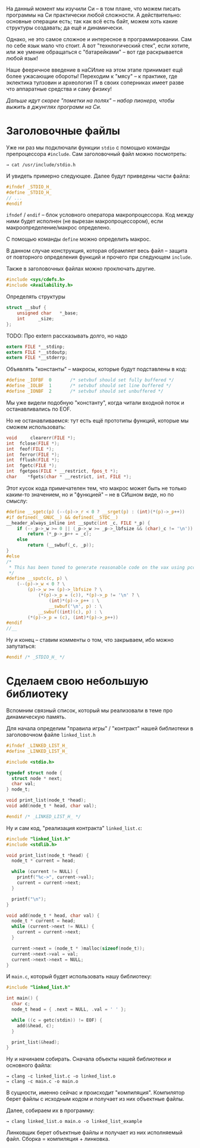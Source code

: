 На данный момент мы изучили Си – в том плане, что можем писать программы
на Си практически любой сложности. А действительно: основные операции есть;
так как всё есть байт, можем хоть какие структуры создавать; да ещё
и динамически.

Однако, не это самое сложное и интересное в программировании. Сам по себе
язык мало что стоит. А вот "технлогический стек", если хотите, или же
умение обращаться с "батарейками" – вот где раскрывается любой язык!

Наше фееричное введение в наСИлие на этом этапе принимает ещё более ужасающие
обороты! Переходим к "мясу" – к практике, где эклектика тулзовин и археология
IT в своих соперниках имеет разве что аппаратные средства и саму физику!

*Дальше идут скорее "пометки на полях" – набор пионера, чтобы выжить в джунглях
программ на Си.*

# Заголовочные файлы

Уже ни раз мы подключали функции `stdio` с помощью команды препроцессора
`#include`. Сам заголовочный файл можно посмотреть:

```
→ cat /usr/include/stdio.h
```

И увидеть примерно следующее. Далее будут приведены части файла:

```C
#ifndef	_STDIO_H_
#define	_STDIO_H_
// ...
#endif
```

`ifndef` / `endif` – блок условного оператора макропроцессора. Код между ними
будет исполнен (не вырезан макропроцессором), если макроопределение/макрос определено.

С помощью команды `define` можно определить макрос.

В данном случае конструкция, которая обрамляет весь файл – защита от повторного
определения функций и прочего при следующем `include`.

Также в заголовочных файлах можно проключать другие.

```C
#include <sys/cdefs.h>
#include <Availability.h>
```

Определять структуры

```C
struct __sbuf {
	unsigned char	*_base;
	int		_size;
};
```

TODO: Про extern рассказывать долго, но надо

```C
extern FILE *__stdinp;
extern FILE *__stdoutp;
extern FILE *__stderrp;
```

Объявлять "константы" – макросы, которые будут подставлены в код:

```C
#define	_IOFBF	0		/* setvbuf should set fully buffered */
#define	_IOLBF	1		/* setvbuf should set line buffered */
#define	_IONBF	2		/* setvbuf should set unbuffered */
```

Мы уже видели подобную "константу", когда читали входной поток и останавливались
по EOF.

Но не останавливаемся: тут есть ещё прототипы функций, которые мы сможем использовать:

```C
void	 clearerr(FILE *);
int	 fclose(FILE *);
int	 feof(FILE *);
int	 ferror(FILE *);
int	 fflush(FILE *);
int	 fgetc(FILE *);
int	 fgetpos(FILE * __restrict, fpos_t *);
char	*fgets(char * __restrict, int, FILE *);
```

Этот кусок кода примечателен тем, что макрос может быть не только каким-то
значением, но и "функцией" – не в СИшном виде, но по смыслу:

```C
#define	__sgetc(p) (--(p)->_r < 0 ? __srget(p) : (int)(*(p)->_p++))
#if defined(__GNUC__) && defined(__STDC__)
__header_always_inline int __sputc(int _c, FILE *_p) {
	if (--_p->_w >= 0 || (_p->_w >= _p->_lbfsize && (char)_c != '\n'))
		return (*_p->_p++ = _c);
	else
		return (__swbuf(_c, _p));
}
#else
/*
 * This has been tuned to generate reasonable code on the vax using pcc.
 */
#define	__sputc(c, p) \
	(--(p)->_w < 0 ? \
		(p)->_w >= (p)->_lbfsize ? \
			(*(p)->_p = (c)), *(p)->_p != '\n' ? \
				(int)*(p)->_p++ : \
				__swbuf('\n', p) : \
			__swbuf((int)(c), p) : \
		(*(p)->_p = (c), (int)*(p)->_p++))
#endif
//__
```

Ну и конец – ставим комменты о том, что закрываем, ибо можно запутаться:

```C
#endif /* _STDIO_H_ */
```

# Сделаем свою небольшую библиотеку

Вспомним связный список, который мы реализовали в теме про динамическую память.

Для начала определим "правила игры" / "контракт" нашей библиотеки в
заголовочном файле `linked_list.h`

```C
#ifndef	_LINKED_LIST_H_
#define	_LINKED_LIST_H_

#include <stdio.h>

typedef struct node {
  struct node * next;
  char val;
} node_t;

void print_list(node_t *head);
void add(node_t * head, char val);

#endif /* _LINKED_LIST_H_ */
```

Ну и сам код, "реализация контракта" `linked_list.c`:

```C
#include "linked_list.h"
#include <stdlib.h>

void print_list(node_t *head) {
  node_t * current = head;

  while (current != NULL) {
    printf("%c->", current->val);
    current = current->next;
  }

  printf("\n");
}

void add(node_t * head, char val) {
  node_t * current = head;
  while (current->next != NULL) {
    current = current->next;
  }

  current->next = (node_t * )malloc(sizeof(node_t));
  current->next->val = val;
  current->next->next = NULL;
}
```

И `main.c`, который будет использовать нашу библиотеку:

```C
#include "linked_list.h"

int main() {
  char c;
  node_t head = { .next = NULL, .val = ' ' };

  while ((c = getc(stdin)) != EOF) {
    add(&head, c);
  }

  print_list(&head);
}
```

Ну и начинаем собирать. Сначала объекты нашей библиотеки и основного файла:

```
→ clang -c linked_list.c -o linked_list.o
→ clang -c main.c -o main.o
```

В сущности, именно сейчас и происходит "компиляция". Компилятор берет файлы
с исходным кодом и получает из них объектные файлы.

Далее, собираем их в программу:

```
→ clang linked_list.o main.o -o linked_list_example
```

Линковщик берет объектные файлы и получает из них исполняемый файл. Сборка = компиляция + линковка.
